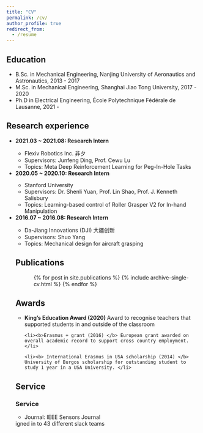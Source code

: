 ```yaml
---
title: "CV"
permalink: /cv/
author_profile: true
redirect_from:
  - /resume
---
```


<div class="text-justify">

<!-- <p>You can downdload a detailed pdf version of my CV in the following link <a href="https://adrianxsalazar.github.io/files/Adrian_Salazar_Research_CV.pdf">CV</a>. To know in more detail about me and my projects, you can always visit other sections of this website. </p> -->

<h2>Education</h2>

<ul>
	<li>B.Sc. in Mechanical Engineering, Nanjing University of Aeronautics and Astronautics, 2013 - 2017 </li>	
	<li>M.Sc. in Mechanical Engineering, Shanghai Jiao Tong University, 2017 - 2020 </li>
	<li>Ph.D in Electrical Engineering, École Polytechnique Fédérale de Lausanne, 2021 -  </li>
</ul>

<h2>Research experience</h2>
<ul>

<li><b>2021.03 ~ 2021.08: Research Intern</b></li>
	<ul>
	  <li>Flexiv Robotics Inc. 非夕</li>
	  <li>Supervisors:  Junfeng Ding, Prof. Cewu Lu</li>
	  <li>Topics: Meta Deep Reinforcement Learning for Peg-In-Hole Tasks </li>
	</ul>

<li><b>2020.05 ~ 2020.10: Research Intern</b></li>
	<ul>
	  <li>Stanford University</li>
	  <li>Supervisors:  Dr. Shenli Yuan, Prof. Lin Shao, Prof. J. Kenneth Salisbury</li>
	  <li>Topics: Learning-based control of Roller Grasper V2 for In-hand Manipulation</li>
	</ul>


<li><b>2016.07 ~ 2016.08: Research Intern</b></li>
	<ul>
	  <li>Da-Jiang Innovations (DJI) 大疆创新</li>
	  <li>Supervisors: Shuo Yang</li>
	  <li>Topics: Mechanical design for aircraft grasping</li>
	</ul>

<h2>Publications</h2>
<ul>

  <ul>{% for post in site.publications %}
    {% include archive-single-cv.html %}
  {% endfor %}</ul>

</ul>

<h2>Awards</h2>
<ul>

  <li><b>King’s Education Award (2020) </b> Award to recognise teachers that supported students in and outside of the classroom </li>

	<li><b>Erasmus + grant (2016) </b> European grant awarded on overall academic record to support cross country employment.</li>

 	<li><b> International Erasmus in USA scholarship (2014) </b>  University of Burgos scholarship for outstanding student to study 1 year in a USA University. </li>

</ul>

<h2>Service</h2>
<h3>Service</h3>
<ul>
 	<li>Journal: IEEE Sensors Journal </li>

</ul>


<!-- Publications
======
  <ul>{% for post in site.publications %}
    {% include archive-single-cv.html %}
  {% endfor %}</ul>
  
Talks
======
  <ul>{% for post in site.talks %}
    {% include archive-single-talk-cv.html %}
  {% endfor %}</ul>
  
Teaching
======
  <ul>{% for post in site.teaching %}
    {% include archive-single-cv.html %}
  {% endfor %}</ul>
  
Service and leadership
======
* Currently s -->igned in to 43 different slack teams


<!-- <h2>Publications</h2>
<ul>

  <li><b>Deep  Regression  versus  Detection  for  Counting  in  Robotic  Phenotyping. </b> In IEEE Robotics and Automation Letters (RAL) (Accepted. To be published)</li>

	<li><b>An experiment on human-robot interaction in a simulated agricultural task. </b> 		In Proceedings of the 2020 Annual Conference Towards Autonomous Robotic Systems</li>

 	<li><b>Understanding human responses to errors in a collaborative human-robot 		selective harvesting task. </b>  In Proceeding of EPSRC UK-RAS Network (2020).  		UKRAS20 Conference:  “Robots into the realworld” </li>

	<li><b>Toward robot co-labourers for intelligent farming. </b>In Companion of the 		2020ACM/IEEE International Conference on Human-Robot Interaction </li>

</ul>



<h2>Teaching</h2>
<ul>
  <li><b>Spring 2021, Teaching assistant of the Machine Learning course at King's College London </b></li>
    <ul>
  <li> Topics: Introduction to Machine Learning, Neural Networks, Learning by demonstration, Bayessian networks, Deep Learning, Reinforcement Learning </li> </ul>

	<li><b>Spring 2020, Teaching assistant of the Machine Learning course at King's College London </b></li>
  	<ul>
	<li> Topics: Introduction to Machine Learning, Neural Networks, Bayessian networks, Deep Learning, Reinforcement Learning </li> </ul>

 	<li><b>Spring 2020, Teaching assistant of the Data Mining course at King's College 		London </b></li>
  		<ul> <li> Topics: Introduction to Data Mining, Computer Vision, Natural 			Language Processing </li> </ul>

	<li><b>Winter 2020, Teaching assistant of the Artificial Intelligence course at King's College 			London </b></li>
  		<ul> <li> Topics: Bayesian networks, argumentation, machine learning, probabilistic reasoning, game theory, markov decision processes, ethics in AI. </li> </ul>

	<li><b>Winter 2020, Associated demonstrator of the intro to robotics, machine learning, and big data madules at the University of Lincoln </b></li>
  		<ul> <li> Topics: Intro to machine learning, intro to reinforcement learning, ROS, statistical analysis </li> </ul>


</ul>



<h2>Work experience</h2>
<ul>

<li><b> October 2017 - May 2018, Data Scientist</b></li>
	<ul>
  	<li>Dixons Carphone, Edinburgh,UK </li>
  	<li>Duties included: Applied machine learning, modelling of customer behaviour, predict and understand trends in industry  </li>
	</ul>

<li><b> October 2016 - March 2017, Marketing Analyst Intern </b></li>
	<ul>
  	<li>Voxbone, Brussels, Belgium  </li>
  	<li>Duties included: Datasets management, marketing analytics, website revamp </p></li>
	</ul>

<li><b> January 2016 - May 2016, Business consultant intern </b></li>
	<ul>
  	<li>Florida Small Business Development Center, Pensacola, Florida, USA </li>
  	<li>Duties included: Online marketing for local small businesses, web development </li>
	</ul>

<li><b> September 2014 - August 2015, President Student Council </b></li>
	<ul>
  	<li>University of Burgos Student Union, Burgos, Spain  </li>
  	<li>Duties included: Student union management </li>
	</ul>

</ul>

<h2> Skills </h2>

<ul>

<li><b> Programming Languages </b></li>
	<ul>
  	<li>Python, MATLAB, C++, R, HTML, SQL</li>
	</ul>

<li><b> Relevant libraries </b></li>
	<ul>
  	<li>Keras, Tensorflow, Pytorch, Scikit-learn, OpenCV, CUDA, Amazon Web Services, Google 	Cloud </li>
	</ul>

<li><b> Tools & Operative Systems </b></li>
	<ul>
  	<li>Linux, ROS, Windows, Git, GitHub, LATEX, Google Colaboratory, Unix Shell 			Scripting (bash) </li>
	</ul>

<li><b> Tools & Operative Systems </b></li>
	<ul>
  	<li> English (proficient) and Spanish (native speaker)</li>
	</ul>
</ul>

</div>
